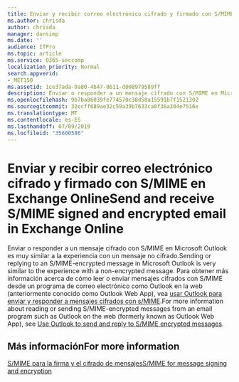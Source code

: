 ```yaml
---
title: Enviar y recibir correo electrónico cifrado y firmado con S/MIME en Exchange Online
ms.author: chrisda
author: chrisda
manager: dansimp
ms.date: ''
audience: ITPro
ms.topic: article
ms.service: O365-seccomp
localization_priority: Normal
search.appverid:
- MET150
ms.assetid: 1ce37ada-0a80-4b47-8611-d008979589ff
description: Enviar o responder a un mensaje cifrado con S/MIME en Microsoft Outlook es muy similar a la experiencia con un mensaje no cifrado.
ms.openlocfilehash: 9b7ba86039fe774570c38d58a15591b7f1521302
ms.sourcegitcommit: 32ecff689ae32c59a39b7633ca0f36a304e7516e
ms.translationtype: MT
ms.contentlocale: es-ES
ms.lasthandoff: 07/09/2019
ms.locfileid: "35600586"
---
```

# <a name="send-and-receive-smime-signed-and-encrypted-email-in-exchange-online"></a><span data-ttu-id="8f607-103">Enviar y recibir correo electrónico cifrado y firmado con S/MIME en Exchange Online</span><span class="sxs-lookup"><span data-stu-id="8f607-103">Send and receive S/MIME signed and encrypted email in Exchange Online</span></span>

<span data-ttu-id="8f607-104">Enviar o responder a un mensaje cifrado con S/MIME en Microsoft Outlook es muy similar a la experiencia con un mensaje no cifrado.</span><span class="sxs-lookup"><span data-stu-id="8f607-104">Sending or replying to an S/MIME-encrypted message in Microsoft Outlook is very similar to the experience with a non-encrypted message.</span></span> <span data-ttu-id="8f607-105">Para obtener más información acerca de cómo leer o enviar mensajes cifrados con S/MIME desde un programa de correo electrónico como Outlook en la web (anteriormente conocido como Outlook Web App), vea [usar Outlook para enviar y responder a mensajes cifrados con s/MIME](https://go.microsoft.com/fwlink/p/?LinkId=392520).</span><span class="sxs-lookup"><span data-stu-id="8f607-105">For more information about reading or sending S/MIME-encrypted messages from an email program such as Outlook on the web (formerly known as Outlook Web App), see [Use Outlook to send and reply to S/MIME encrypted messages](https://go.microsoft.com/fwlink/p/?LinkId=392520).</span></span>

## <a name="for-more-information"></a><span data-ttu-id="8f607-106">Más información</span><span class="sxs-lookup"><span data-stu-id="8f607-106">For more information</span></span>

[<span data-ttu-id="8f607-107">S/MIME para la firma y el cifrado de mensajes</span><span class="sxs-lookup"><span data-stu-id="8f607-107">S/MIME for message signing and encryption</span></span>](s-mime-for-message-signing-and-encryption.md)
